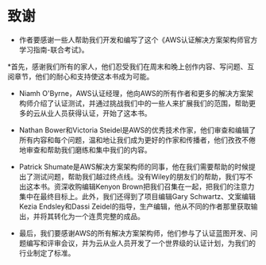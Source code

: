 # 致谢

* 作者要感谢一些人帮助我们开发和编写了这个《AWS认证解决方案架构师官方学习指南-联合考试》。

*首先，感谢我们所有的家人，他们忍受我们在周末和晚上创作内容、写问题、互阅章节，他们的耐心和支持使这本书成为可能。

* Niamh O'Byrne，AWS认证经理，他向AWS的所有作者和更多的解决方案架构师介绍了认证测试，并通过挑战我们中的一些人来扩展我们的范围，帮助更多的云从业人员获得认证，开始了这本书。

* Nathan Bower和Victoria Steidel是AWS的优秀技术作家，他们审查和编辑了所有内容和每个问题，温和地让我们成为更好的作家和传播者，他们孜孜不倦地审查和帮助我们磨练和集中我们的内容。

* Patrick Shumate是AWS解决方案架构师的同事，他在我们需要帮助的时候提出了测试问题，帮助我们越过终点线。没有Wiley的朋友们的帮助，我们写不出这本书。资深收购编辑Kenyon Brown把我们召集在一起，把我们的注意力集中在最终目标上。此外，我们还得到了项目编辑Gary Schwartz、文案编辑Kezia Endsley和Dassi Zeidel的指导，生产编辑，他从不同的作者那里获取输出，并将其转化为一个连贯完整的成品。

* 最后，我们要感谢AWS的所有解决方案架构师，他们参与了认证蓝图开发、问题编写和评审会议，并为云从业人员开发了一个世界级的认证计划，为我们的行业制定了标准。
